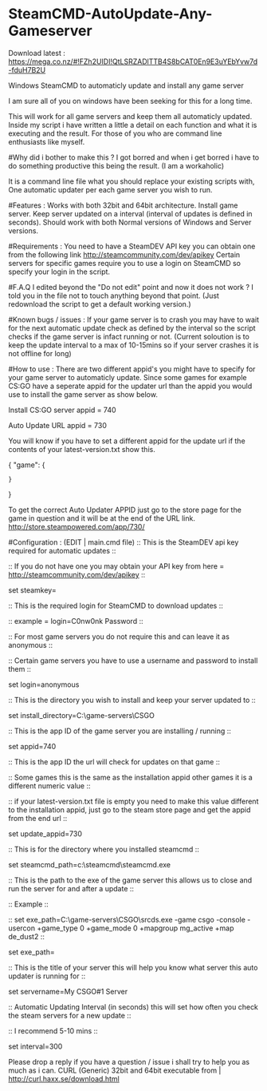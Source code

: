 # SteamCMD-AutoUpdate-Any-Gameserver

Download latest :
https://mega.co.nz/#!FZh2UIDI!QtLSRZADlTTB4S8bCAT0En9E3uYEbYvw7d-fduH7B2U

Windows SteamCMD to automaticly update and install any game server

I am sure all of you on windows have been seeking for this for a long time.

This will work for all game servers and keep them all automaticly updated. Inside my script i have written a little a detail on each function and what it is executing and the result. For those of you who are command line enthusiasts like myself.

#Why did i bother to make this ?
I got borred and when i get borred i have to do something productive this being the result. (I am a workaholic)

It is a command line file what you should replace your existing scripts with, One automatic updater per each game server you wish to run.

#Features :
Works with both 32bit and 64bit architecture.
Install game server.
Keep server updated on a interval (interval of updates is defined in seconds).
Should work with both Normal versions of Windows and Server versions.

#Requirements :
You need to have a SteamDEV API key you can obtain one from the following link http://steamcommunity.com/dev/apikey
Certain servers for specific games require you to use a login on SteamCMD so specify your login in the script.

#F.A.Q
I edited beyond the "Do not edit" point and now it does not work ?
I told you in the file not to touch anything beyond that point. (Just redownload the script to get a default working version.)

#Known bugs / issues :
If your game server is to crash you may have to wait for the next automatic update check as defined by the interval so the script checks if the game server is infact running or not. (Current soloution is to keep the update interval to a max of 10-15mins so if your server crashes it is not offline for long)

#How to use :
There are two different appid's you might have to specify for your game server to automaticly update. Since some games for example CS:GO have a seperate appid for the updater url than the appid you would use to install the game server as show below.

Install CS:GO server appid = 740

Auto Update URL appid = 730

You will know if you have to set a different appid for the update url if the contents of your latest-version.txt show this.

{
    "game": {

    }
}

To get the correct Auto Updater APPID just go to the store page for the game in question and it will be at the end of the URL link. http://store.steampowered.com/app/730/


#Configuration : (EDIT | main.cmd file)
:: This is the SteamDEV api key required for automatic updates ::

:: If you do not have one you may obtain your API key from here = http://steamcommunity.com/dev/apikey ::

set steamkey=

:: This is the required login for SteamCMD to download updates ::

:: example = login=C0nw0nk Password ::

:: For most game servers you do not require this and can leave it as anonymous ::

:: Certain game servers you have to use a username and password to install them ::

set login=anonymous

:: This is the directory you wish to install and keep your server updated to ::

set install_directory=C:\game-servers\CSGO

:: This is the app ID of the game server you are installing / running ::

set appid=740

:: This is the app ID the url will check for updates on that game ::

:: Some games this is the same as the installation appid other games it is a different numeric value ::

:: if your latest-version.txt file is empty you need to make this value different to the installation appid, just go to the steam store page and get the appid from the end url ::

set update_appid=730

:: This is for the directory where you installed steamcmd ::

set steamcmd_path=c:\steamcmd\steamcmd.exe

:: This is the path to the exe of the game server this allows us to close and run the server for and after a update ::

:: Example ::

:: set exe_path=C:\game-servers\CSGO\srcds.exe -game csgo -console -usercon +game_type 0 +game_mode 0 +mapgroup mg_active +map de_dust2 ::

set exe_path=

:: This is the title of your server this will help you know what server this auto updater is running for ::

set servername=My CSGO#1 Server

:: Automatic Updating Interval (in seconds) this will set how often you check the steam servers for a new update ::

:: I recommend 5-10 mins ::

set interval=300

Please drop a reply if you have a question / issue i shall try to help you as much as i can.
CURL (Generic) 32bit and 64bit executable from | http://curl.haxx.se/download.html
